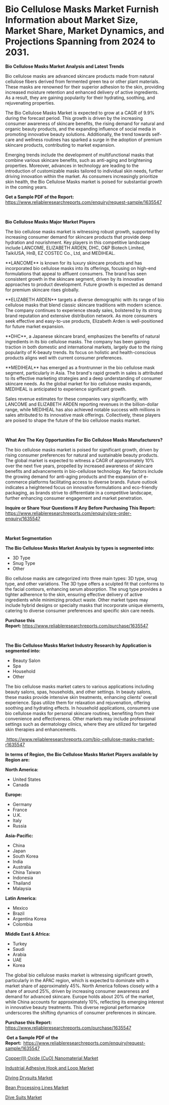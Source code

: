 <p><h1>Bio Cellulose Masks Market Furnish Information about Market Size, Market Share, Market Dynamics, and Projections Spanning from 2024 to 2031.</h1></p><p><strong>Bio Cellulose Masks Market Analysis and Latest Trends</strong></p>
<p><p>Bio cellulose masks are advanced skincare products made from natural cellulose fibers derived from fermented green tea or other plant materials. These masks are renowned for their superior adhesion to the skin, providing increased moisture retention and enhanced delivery of active ingredients. As a result, they are gaining popularity for their hydrating, soothing, and rejuvenating properties.</p><p>The Bio Cellulose Masks Market is expected to grow at a CAGR of 9.9% during the forecast period. This growth is driven by the increasing consumer awareness of skincare benefits, the rising demand for natural and organic beauty products, and the expanding influence of social media in promoting innovative beauty solutions. Additionally, the trend towards self-care and wellness routines has sparked a surge in the adoption of premium skincare products, contributing to market expansion.</p><p>Emerging trends include the development of multifunctional masks that combine various skincare benefits, such as anti-aging and brightening properties. Moreover, advances in technology are leading to the introduction of customizable masks tailored to individual skin needs, further driving innovation within the market. As consumers increasingly prioritize skin health, the Bio Cellulose Masks market is poised for substantial growth in the coming years.</p></p>
<p><strong>Get a Sample PDF of the Report:&nbsp;</strong> <a href="https://www.reliableresearchreports.com/enquiry/request-sample/1635547">https://www.reliableresearchreports.com/enquiry/request-sample/1635547</a></p>
<p>&nbsp;</p>
<p><strong>Bio Cellulose Masks Major Market Players</strong></p>
<p><p>The bio cellulose masks market is witnessing robust growth, supported by increasing consumer demand for skincare products that provide deep hydration and nourishment. Key players in this competitive landscape include LANCOME, ELIZABETH ARDEN, DHC, O&P Biotech Limited, TaikiUSA, HnB, EZ COSTEC Co., Ltd, and MEDIHEAL.</p><p>**LANCOME** is known for its luxury skincare products and has incorporated bio cellulose masks into its offerings, focusing on high-end formulations that appeal to affluent consumers. The brand has seen consistent growth in the skincare segment, driven by its innovative approaches to product development. Future growth is expected as demand for premium skincare rises globally.</p><p>**ELIZABETH ARDEN** targets a diverse demographic with its range of bio cellulose masks that blend classic skincare traditions with modern science. The company continues to experience steady sales, bolstered by its strong brand reputation and extensive distribution network. As more consumers seek effective and easy-to-use products, Elizabeth Arden is well-positioned for future market expansion.</p><p>**DHC**, a Japanese skincare brand, emphasizes the benefits of natural ingredients in its bio cellulose masks. The company has been gaining traction in both domestic and international markets, largely due to the rising popularity of K-beauty trends. Its focus on holistic and health-conscious products aligns well with current consumer preferences.</p><p>**MEDIHEAL** has emerged as a frontrunner in the bio cellulose mask segment, particularly in Asia. The brand's rapid growth in sales is attributed to its effective marketing strategies and a deep understanding of consumer skincare needs. As the global market for bio cellulose masks expands, MEDIHEAL is anticipated to experience significant growth.</p><p>Sales revenue estimates for these companies vary significantly, with LANCOME and ELIZABETH ARDEN reporting revenues in the billion-dollar range, while MEDIHEAL has also achieved notable success with millions in sales attributed to its innovative mask offerings. Collectively, these players are poised to shape the future of the bio cellulose masks market.</p></p>
<p>&nbsp;</p>
<p><strong>What Are The Key Opportunities For Bio Cellulose Masks Manufacturers?</strong></p>
<p><p>The bio cellulose masks market is poised for significant growth, driven by rising consumer preferences for natural and sustainable beauty products. The global market is expected to witness a CAGR of approximately 10% over the next five years, propelled by increased awareness of skincare benefits and advancements in bio-cellulose technology. Key factors include the growing demand for anti-aging products and the expansion of e-commerce platforms facilitating access to diverse brands. Future outlook indicates a heightened focus on innovative formulations and eco-friendly packaging, as brands strive to differentiate in a competitive landscape, further enhancing consumer engagement and market penetration.</p></p>
<p><strong>Inquire or Share Your Questions If Any Before Purchasing This Report:</strong> <a href="https://www.reliableresearchreports.com/enquiry/pre-order-enquiry/1635547">https://www.reliableresearchreports.com/enquiry/pre-order-enquiry/1635547</a></p>
<p>&nbsp;</p>
<p><strong>Market Segmentation</strong></p>
<p><strong>The Bio Cellulose Masks Market Analysis by types is segmented into:</strong></p>
<p><ul><li>3D Type</li><li>Snug Type</li><li>Other</li></ul></p>
<p><p>Bio cellulose masks are categorized into three main types: 3D type, snug type, and other variations. The 3D type offers a sculpted fit that conforms to the facial contours, enhancing serum absorption. The snug type provides a tighter adherence to the skin, ensuring effective delivery of active ingredients while minimizing product waste. Other market types may include hybrid designs or specialty masks that incorporate unique elements, catering to diverse consumer preferences and specific skin care needs.</p></p>
<p><strong>Purchase this Report:&nbsp;</strong><a href="https://www.reliableresearchreports.com/purchase/1635547">https://www.reliableresearchreports.com/purchase/1635547</a></p>
<p>&nbsp;</p>
<p><strong>The Bio Cellulose Masks Market Industry Research by Application is segmented into:</strong></p>
<p><ul><li>Beauty Salon</li><li>Spa</li><li>Household</li><li>Other</li></ul></p>
<p><p>The bio cellulose masks market caters to various applications including beauty salons, spas, households, and other settings. In beauty salons, these masks provide intensive skin treatments, enhancing clients' overall experience. Spas utilize them for relaxation and rejuvenation, offering soothing and hydrating effects. In household applications, consumers use bio cellulose masks for personal skincare routines, benefiting from their convenience and effectiveness. Other markets may include professional settings such as dermatology clinics, where they are utilized for targeted skin therapies and enhancements.</p></p>
<p><a href="https://www.reliableresearchreports.com/bio-cellulose-masks-market-r1635547">&nbsp;https://www.reliableresearchreports.com/bio-cellulose-masks-market-r1635547</a></p>
<p><strong>In terms of Region, the Bio Cellulose Masks Market Players available by Region are:</strong></p>
<p>
    <p> <strong> North America: </strong>
        <ul>
            <li>United States</li>
            <li>Canada</li>
        </ul>
        </p> 
    <p> <strong> Europe: </strong>
        <ul>
            <li>Germany</li>
            <li>France</li>
            <li>U.K.</li>
            <li>Italy</li>
            <li>Russia</li>
        </ul>
        </p> 
    <p> <strong> Asia-Pacific: </strong>
        <ul>
            <li>China</li>
            <li>Japan</li>
            <li>South Korea</li>
            <li>India</li>
            <li>Australia</li>
            <li>China Taiwan</li>
            <li>Indonesia</li>
            <li>Thailand</li>
            <li>Malaysia</li>
        </ul>
        </p> 
    <p> <strong> Latin America: </strong>
        <ul>
            <li>Mexico</li>
            <li>Brazil</li>
            <li>Argentina Korea</li>
            <li>Colombia</li>
        </ul>
        </p> 
    <p> <strong> Middle East & Africa: </strong>
        <ul>
            <li>Turkey</li>
            <li>Saudi</li>
            <li>Arabia</li>
            <li>UAE</li>
            <li>Korea</li>
        </ul>
    </p>
    </p>
<p><p>The global bio cellulose masks market is witnessing significant growth, particularly in the APAC region, which is expected to dominate with a market share of approximately 45%. North America follows closely with a share of around 25%, driven by increasing consumer awareness and demand for advanced skincare. Europe holds about 20% of the market, while China accounts for approximately 10%, reflecting its emerging interest in innovative beauty treatments. This diverse regional performance underscores the shifting dynamics of consumer preferences in skincare.</p></p>
<p><strong>Purchase this Report: </strong><a href="https://www.reliableresearchreports.com/purchase/1635547">https://www.reliableresearchreports.com/purchase/1635547</a></p>
<p>&nbsp;<strong>Get a Sample PDF of the Report:&nbsp;&nbsp;</strong><a href="https://www.reliableresearchreports.com/enquiry/request-sample/1635547">https://www.reliableresearchreports.com/enquiry/request-sample/1635547</a></p>
<p><strong></strong></p>
<p><p><a href="https://github.com/BellAuer/Market-Research-Report-List-1/blob/main/copperii-oxide-cuo-nanomaterial-market.md">Copper(II) Oxide (CuO) Nanomaterial Market</a></p><p><a href="https://medium.com/@sifatuddin25_72402/industrial-adhesive-hook-and-loop-market-overview-global-market-trends-and-future-prospects-from-e1c996d70c26">Industrial Adhesive Hook and Loop Market</a></p><p><a href="https://issuu.com/reportprime-2/docs/diving-drysuits-market-size-2030.pp_d3598e782544ef">Diving Drysuits Market</a></p><p><a href="https://github.com/SamiaChowdhury801/Market-Research-Report-List-1/blob/main/bean-processing-lines-market.md">Bean Processing Lines Market</a></p><p><a href="https://issuu.com/reportprime-2/docs/dive-suits-market-size-2030.pptx_712558ed816f79">Dive Suits Market</a></p></p>